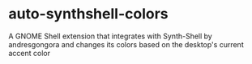# auto-synthshell-colors
A GNOME Shell extension that integrates with Synth-Shell by andresgongora and changes its colors based on the desktop's current accent color
